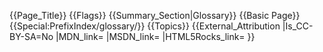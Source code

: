 {{Page_Title}}
{{Flags}}
{{Summary_Section|Glossary}}
{{Basic Page}}
{{Special:PrefixIndex/glossary/}}
{{Topics}}
{{External_Attribution
|Is_CC-BY-SA=No
|MDN_link=
|MSDN_link=
|HTML5Rocks_link=
}}